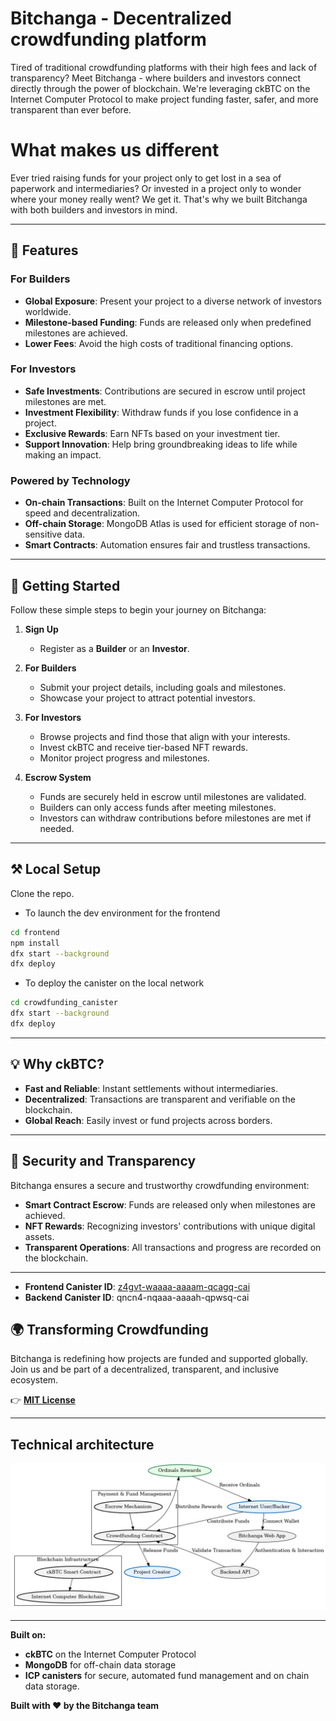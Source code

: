 # Bitchanga - Decentralized crowdfunding platform  

Tired of traditional crowdfunding platforms with their high fees and lack of transparency? Meet Bitchanga - where builders and investors connect directly through the power of blockchain. We're leveraging ckBTC on the Internet Computer Protocol to make project funding faster, safer, and more transparent than ever before.

# What makes us different

Ever tried raising funds for your project only to get lost in a sea of paperwork and intermediaries? Or invested in a project only to wonder where your money really went? We get it. That's why we built Bitchanga with both builders and investors in mind.

---

## 🌟 Features  

### For Builders  
- **Global Exposure**: Present your project to a diverse network of investors worldwide.  
- **Milestone-based Funding**: Funds are released only when predefined milestones are achieved.  
- **Lower Fees**: Avoid the high costs of traditional financing options.  

### For Investors  
- **Safe Investments**: Contributions are secured in escrow until project milestones are met.  
- **Investment Flexibility**: Withdraw funds if you lose confidence in a project.  
- **Exclusive Rewards**: Earn NFTs based on your investment tier.  
- **Support Innovation**: Help bring groundbreaking ideas to life while making an impact.  

### Powered by Technology  
- **On-chain Transactions**: Built on the Internet Computer Protocol for speed and decentralization.  
- **Off-chain Storage**: MongoDB Atlas is used for efficient storage of non-sensitive data.  
- **Smart Contracts**: Automation ensures fair and trustless transactions.  

---

## 🚀 Getting Started  

Follow these simple steps to begin your journey on Bitchanga:  

1. **Sign Up**  
   - Register as a **Builder** or an **Investor**.  

2. **For Builders**  
   - Submit your project details, including goals and milestones.  
   - Showcase your project to attract potential investors.  

3. **For Investors**  
   - Browse projects and find those that align with your interests.  
   - Invest ckBTC and receive tier-based NFT rewards.  
   - Monitor project progress and milestones.  

4. **Escrow System**  
   - Funds are securely held in escrow until milestones are validated.  
   - Builders can only access funds after meeting milestones.  
   - Investors can withdraw contributions before milestones are met if needed.  

---

##  ⚒️ Local Setup 

Clone the repo.
- To launch the dev environment for the frontend

```sh
cd frontend
npm install
dfx start --background
dfx deploy
```

- To deploy the canister on the local network

```sh
cd crowdfunding_canister
dfx start --background 
dfx deploy
```

---

## 💡 Why ckBTC?  

- **Fast and Reliable**: Instant settlements without intermediaries.  
- **Decentralized**: Transactions are transparent and verifiable on the blockchain.  
- **Global Reach**: Easily invest or fund projects across borders.  

---

## 🔐 Security and Transparency  

Bitchanga ensures a secure and trustworthy crowdfunding environment:  
- **Smart Contract Escrow**: Funds are released only when milestones are achieved.  
- **NFT Rewards**: Recognizing investors' contributions with unique digital assets.  
- **Transparent Operations**: All transactions and progress are recorded on the blockchain.  

---

- **Frontend Canister ID**: [z4gvt-waaaa-aaaam-qcagq-cai](https://z4gvt-waaaa-aaaam-qcagq-cai.icp0.io/)
- **Backend Canister ID**: qncn4-nqaaa-aaaah-qpwsq-cai

## 🌍 Transforming Crowdfunding  

Bitchanga is redefining how projects are funded and supported globally. Join us and be part of a decentralized, transparent, and inclusive ecosystem.

👉 **[MIT License](./LICENSE)**  

---
## Technical architecture

![flowchart](./flowchart_with_rewards.jpeg)

---

**Built on:**  
- **ckBTC** on the Internet Computer Protocol  
- **MongoDB** for off-chain data storage  
- **ICP canisters** for secure, automated fund management and on chain data storage. 

**Built with ❤️ by the Bitchanga team**  

